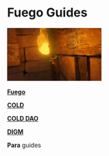# Fuego Guides
![](https://raw.githubusercontent.com/usexfg/fuego-data/refs/heads/master/images/guardiansoftheflame.gif)


[<b>Fuego</b>](https://github.com/usexfg/Guides/wiki)

[<b>COLD</b>](https://github.com/usexfg/COLD-DAO/wiki)

[<b>COLD DAO</b>](https://github.com/usexfg/COLD-DAO/wiki)

[<b>DIGM</b>](https://bitcointalk.org/index.php?topic=5285130.msg55474706#msg55474706)

<b>Para</b> guides
